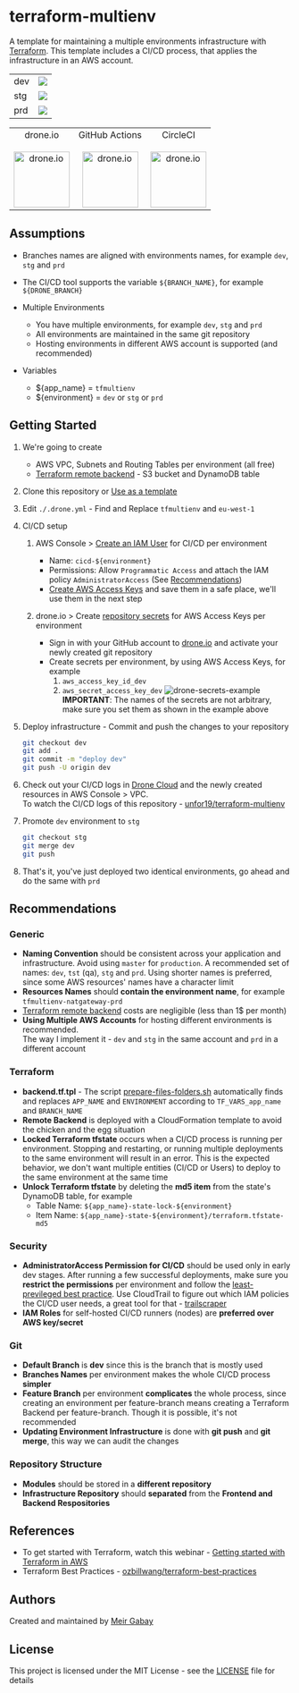# terraform-multienv

A template for maintaining a multiple environments infrastructure with [Terraform](https://www.terraform.io/). This template includes a CI/CD process, that applies the infrastructure in an AWS account.

<table>
   <tr>
      <td>dev</td><td><a href="https://cloud.drone.io/unfor19/terraform-multienv"><img src="https://cloud.drone.io/api/badges/unfor19/terraform-multienv/status.svg?ref=refs/heads/dev" /></a></td>
   </tr>
   <tr>
      <td>stg</td><td><a href="https://cloud.drone.io/unfor19/terraform-multienv"><img src="https://cloud.drone.io/api/badges/unfor19/terraform-multienv/status.svg?ref=refs/heads/stg" /></a></td>
   </tr>
   <tr>
      <td>prd</td><td><a href="https://cloud.drone.io/unfor19/terraform-multienv"><img src="https://cloud.drone.io/api/badges/unfor19/terraform-multienv/status.svg?ref=refs/heads/prd" /></a></td>
   </tr>
</table>

<table>
   <tr>
      <td align="center">drone.io<br><br>
         <a href="https://cloud.drone.io/unfor19/terraform-multienv"><img width="100px" height="100px" src="https://bargs.link/assets/droneio-logo.png" alt="drone.io" /></a>
      </td>
      <td align="center">GitHub Actions<br><br>
         <a href="https://github.com/unfor19/terraform-multienv/actions"><img width="100px" height="100px" src="https://bargs.link/assets/githubactions-logo.png" alt="drone.io" /></a>
      </td>
      <td align="center">CircleCI<br><br>
         <a href="https://app.circleci.com/pipelines/github/unfor19/terraform-multienv"><img width="100px" height="100px" src="https://bargs.link/assets/circleci-logo.png" alt="drone.io" /></a>
      </td>
   </tr>
</table>

## Assumptions

- Branches names are aligned with environments names, for example `dev`, `stg` and `prd`
- The CI/CD tool supports the variable `${BRANCH_NAME}`, for example `${DRONE_BRANCH}`

- Multiple Environments

  - You have multiple environments, for example `dev`, `stg` and `prd`
  - All environments are maintained in the same git repository
  - Hosting environments in different AWS account is supported (and recommended)

- Variables

  - \${app_name} = `tfmultienv`
  - \${environment} = `dev` or `stg` or `prd`

## Getting Started

1. We're going to create
   - AWS VPC, Subnets and Routing Tables per environment (all free)
   - [Terraform remote backend](https://www.terraform.io/docs/backends/types/s3.html) - S3 bucket and DynamoDB table
1. Clone this repository or [Use as a template](https://github.com/unfor19/terraform-multienv/generate)
1. Edit `./.drone.yml` - Find and Replace `tfmultienv` and `eu-west-1`
1. CI/CD setup

   1. AWS Console > [Create an IAM User](https://docs.aws.amazon.com/IAM/latest/UserGuide/id_users_create.html#id_users_create_console) for CI/CD per environment
      - Name: `cicd-${environment}`
      - Permissions: Allow `Programmatic Access` and attach the IAM policy `AdministratorAccess` (See [Recommendations](https://github.com/unfor19/terraform-multienv#security))
      - [Create AWS Access Keys](https://docs.aws.amazon.com/IAM/latest/UserGuide/id_credentials_access-keys.html#Using_CreateAccessKey) and save them in a safe place, we'll use them in the next step
   1. drone.io > Create [repository secrets](https://docs.drone.io/secret/repository/) for AWS Access Keys per environment

      - Sign in with your GitHub account to [drone.io](https://cloud.drone.io/login) and activate your newly created git repository
      - Create secrets per environment, by using AWS Access Keys, for example
        1. `aws_access_key_id_dev`
        1. `aws_secret_access_key_dev`
           ![drone-secrets-example](https://unfor19-tfmultienv.s3-eu-west-1.amazonaws.com/assets/drone-secrets-example.png)
           <br>**IMPORTANT**: The names of the secrets are not arbitrary, make sure you set them as shown in the example above

1. Deploy infrastructure - Commit and push the changes to your repository

   ```bash
   git checkout dev
   git add .
   git commit -m "deploy dev"
   git push -U origin dev
   ```

1. Check out your CI/CD logs in [Drone Cloud](https://cloud.drone.io) and the newly created resources in AWS Console > VPC.<br>To watch the CI/CD logs of this repository - [unfor19/terraform-multienv](https://cloud.drone.io/unfor19/terraform-multienv/9/1/2)

1. Promote `dev` environment to `stg`

   ```bash
   git checkout stg
   git merge dev
   git push
   ```

1. That's it, you've just deployed two identical environments, go ahead and do the same with `prd`

## Recommendations

### Generic

- **Naming Convention** should be consistent across your application and infrastructure. Avoid using `master` for `production`. A recommended set of names: `dev`, `tst` (qa), `stg` and `prd`. Using shorter names is preferred, since some AWS resources' names have a character limit
- **Resources Names** should **contain the environment name**, for example `tfmultienv-natgateway-prd`
- [Terraform remote backend](https://www.terraform.io/docs/backends/types/s3.html) costs are negligible (less than 1\$ per month)
- **Using Multiple AWS Accounts** for hosting different environments is recommended.<br>The way I implement it - `dev` and `stg` in the same account and `prd` in a different account

### Terraform

- **backend.tf.tpl** - The script [prepare-files-folders.sh](./scripts/prepare-files-folders.sh) automatically finds and replaces `APP_NAME` and `ENVIRONMENT` according to `TF_VARS_app_name` and `BRANCH_NAME`
- **Remote Backend** is deployed with a CloudFormation template to avoid the chicken and the egg situation
- **Locked Terraform tfstate** occurs when a CI/CD process is running per environment. Stopping and restarting, or running multiple deployments to the same environment will result in an error. This is the expected behavior, we don't want multiple entities (CI/CD or Users) to deploy to the same environment at the same time
- **Unlock Terraform tfstate** by deleting the **md5 item** from the state's DynamoDB table, for example
  - Table Name: `${app_name}-state-lock-${environment}`
  - Item Name: `${app_name}-state-${environment}/terraform.tfstate-md5`

### Security

- **AdministratorAccess Permission for CI/CD** should be used only in early dev stages. After running a few successful deployments, make sure you **restrict the permissions** per environment and follow the [least-previleged best practice](https://docs.aws.amazon.com/IAM/latest/UserGuide/best-practices.html#grant-least-privilege). Use CloudTrail to figure out which IAM policies the CI/CD user needs, a great tool for that - [trailscraper](https://github.com/flosell/trailscraper)
- **IAM Roles** for self-hosted CI/CD runners (nodes) are **preferred over AWS key/secret**

### Git

- **Default Branch** is **dev** since this is the branch that is mostly used
- **Branches Names** per environment makes the whole CI/CD process **simpler**
- **Feature Branch** per environment **complicates** the whole process, since creating an environment per feature-branch means creating a Terraform Backend per feature-branch. Though it is possible, it's not recommended
- **Updating Environment Infrastructure** is done with **git push** and **git merge**, this way we can audit the changes

### Repository Structure

- **Modules** should be stored in a **different repository**
- **Infrastructure Repository** should **separated** from the **Frontend and Backend Respositories**

## References

- To get started with Terraform, watch this webinar - [Getting started with Terraform in AWS
  ](https://www.youtube.com/watch?v=cBDmoC7QonA)
- Terraform Best Practices - [ozbillwang/terraform-best-practices](https://github.com/ozbillwang/terraform-best-practices)

## Authors

Created and maintained by [Meir Gabay](https://github.com/unfor19)

## License

This project is licensed under the MIT License - see the [LICENSE](https://github.com/unfor19/terraform-multienv/blob/master/LICENSE) file for details
